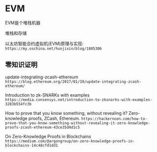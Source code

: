 # EVM

EVM是个堆栈机器

堆栈和存储

以太坊智能合约虚拟机(EVM)原理与实现: `https://my.oschina.net/hunjixin/blog/1805306`

## 零知识证明

update-integrating-zcash-ethereum `https://blog.ethereum.org/2017/01/19/update-integrating-zcash-ethereum/`

Introduction to zk-SNARKs with examples   `https://media.consensys.net/introduction-to-zksnarks-with-examples-3283b554fc3b`

How to prove that you know something, without revealing it? Zero-knowledge proofs, ZCash, Ethereum. `https://hackernoon.com/how-to-prove-that-you-know-something-without-revealing-it-zero-knowledge-proofs-zcash-ethereum-43ce35d4d1c5`

On Zero-Knowledge Proofs in Blockchains `https://medium.com/@argongroup/on-zero-knowledge-proofs-in-blockchains-14c48cfd1dd1`